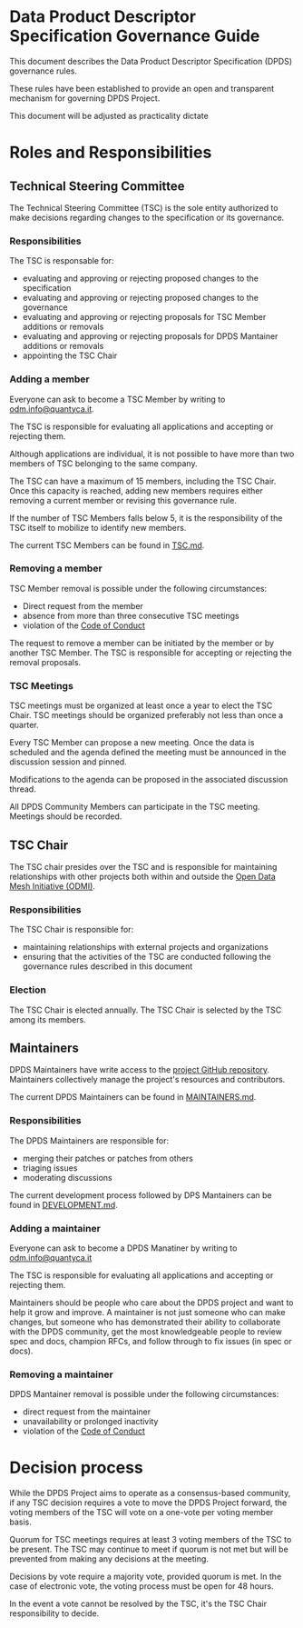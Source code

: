 # Data Product Descriptor Specification Governance Guide
This document describes the Data Product Descriptor Specification (DPDS) governance rules. 

These rules have been established to provide an open and transparent mechanism for governing DPDS Project.

This document will be adjusted as practicality dictate

# Roles and Responsibilities

## Technical Steering Committee
The Technical Steering Committee (TSC) is the sole entity authorized to make decisions regarding changes to the specification or its governance.

### Responsibilities
The TSC is responsable for:

* evaluating and approving or rejecting proposed changes to the specification
* evaluating and approving or rejecting proposed changes to the governance
* evaluating and approving or rejecting proposals for TSC Member additions or removals
* evaluating and approving or rejecting proposals for DPDS Mantainer additions or removals
* appointing the TSC Chair

### Adding a member
Everyone can ask to become a TSC Member by writing to [odm.info@quantyca.it](mailto:odm.info@quantyca.it). 

The TSC is responsible for evaluating all applications and accepting or rejecting them. 

Although applications are individual, it is not possible to have more than two members of TSC belonging to the same company. 

The TSC can have a maximum of 15 members, including the TSC Chair. Once this capacity is reached, adding new members requires either removing a current member or revising this governance rule.

If the number of TSC Members falls below  5, it is the responsibility of the TSC itself to mobilize to identify new members.

The current TSC Members can be found in [TSC.md](./TSC.md).

### Removing a member
TSC Member removal is possible under the following circumstances:

* Direct request from the member
* absence from more than three consecutive TSC meetings
* violation of the [Code of Conduct](https://github.com/opendatamesh-initiative/.github/blob/main/CODE_OF_CONDUCT.md)

The request to remove a member can be initiated by the member or by another TSC Member. The TSC is responsible for accepting or rejecting the removal proposals.
  
### TSC Meetings
TSC meetings must be organized at least once a year to elect the TSC Chair. TSC meetings should be organized preferably not less than once a quarter. 

Every TSC Member can propose a new meeting. Once the data is scheduled and the agenda defined the meeting must be announced in the discussion session and pinned. 

Modifications to the agenda can be proposed in the associated discussion thread. 

All DPDS Community Members can participate in the TSC meeting. Meetings should be recorded.

## TSC Chair
The TSC chair presides over the TSC and is responsible for maintaining relationships with other projects both within and outside the [Open Data Mesh Initiative (ODMI)](https://initiative.opendatamesh.org/). 

### Responsibilities
The TSC Chair is responsible for:

* maintaining relationships with external projects and organizations
* ensuring that the activities of the TSC are conducted following the governance rules described in this document
  
### Election
The TSC Chair is elected annually. The TSC Chair is selected by the TSC among its members.

## Maintainers
DPDS Maintainers have write access to the [project GitHub repository](https://github.com/opendatamesh-initiative/odm-specification-dpdescriptor).
Maintainers collectively manage the project's resources and contributors.

The current DPDS Maintainers can be found in [MAINTAINERS.md](./MAINTAINERS.md).

### Responsibilities
The DPDS Maintainers are responsible for:

* merging their patches or patches from others
* triaging issues
* moderating discussions

 The current development process followed by DPS Mantainers can be found in [DEVELOPMENT.md](./DEVELOPMENT.md).

### Adding a maintainer
Everyone can ask to become a DPDS Manatiner by writing to [odm.info@quantyca.it](mailto:odm.info@quantyca.it)  

The TSC is responsible for evaluating all applications and accepting or rejecting them. 

Maintainers should be people who care about the DPDS project and want to help it grow and improve. A maintainer is not just someone who can make changes, but someone who has demonstrated their ability to collaborate with the DPDS community, get the most knowledgeable people to review spec and docs, champion RFCs, and follow through to fix issues (in spec or docs).

### Removing a maintainer
DPDS Mantainer removal is possible under the following circumstances:

* direct request from the maintainer
* unavailability or prolonged inactivity
* violation of the [Code of Conduct](https://github.com/opendatamesh-initiative/.github/blob/main/CODE_OF_CONDUCT.md)

# Decision process
While the DPDS Project aims to operate as a consensus-based community, if any TSC
decision requires a vote to move the DPDS Project forward, the voting members of the
TSC will vote on a one-vote per voting member basis.

Quorum for TSC meetings requires at least 3 voting members of
the TSC to be present. The TSC may continue to meet if quorum is not met but
will be prevented from making any decisions at the meeting.

Decisions by vote require a majority vote, provided quorum is met. In the case of electronic vote, the voting process
must be open for 48 hours.

In the event a vote cannot be resolved by the TSC, it's the TSC Chair responsibility to decide.

